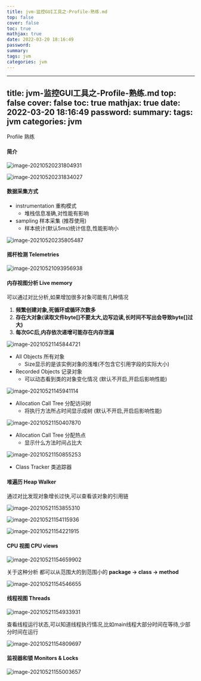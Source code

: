 ```yaml
---
title: jvm-监控GUI工具之-Profile-熟练.md
top: false
cover: false
toc: true
mathjax: true
date: 2022-03-20 18:16:49
password:
summary:
tags: jvm
categories: jvm
---
```

---
title: jvm-监控GUI工具之-Profile-熟练.md
top: false
cover: false
toc: true
mathjax: true
date: 2022-03-20 18:16:49
password:
summary:
tags: jvm
categories: jvm
---
Profile 熟练

#### [](https://gitee.com/tcl192243051/studyJVM/blob/master/4_%E6%80%A7%E8%83%BD%E8%B0%83%E4%BC%98%E7%AF%87/JVM%E7%9B%91%E6%8E%A7%E5%8F%8A%E8%AF%8A%E6%96%AD%E5%B7%A5%E5%85%B7-GUI%E7%AF%87.md#%E7%AE%80%E4%BB%8B)简介

![image-20210520231804931](https://upload-images.jianshu.io/upload_images/13965490-a02bda4f1c395375.png?imageMogr2/auto-orient/strip%7CimageView2/2/w/1240)

![image-20210520231834027](https://upload-images.jianshu.io/upload_images/13965490-6d31f024321f5f17.png?imageMogr2/auto-orient/strip%7CimageView2/2/w/1240)

#### [](https://gitee.com/tcl192243051/studyJVM/blob/master/4_%E6%80%A7%E8%83%BD%E8%B0%83%E4%BC%98%E7%AF%87/JVM%E7%9B%91%E6%8E%A7%E5%8F%8A%E8%AF%8A%E6%96%AD%E5%B7%A5%E5%85%B7-GUI%E7%AF%87.md#%E6%95%B0%E6%8D%AE%E9%87%87%E9%9B%86%E6%96%B9%E5%BC%8F)数据采集方式

*   instrumentation 重构模式
    *   堆栈信息准确,对性能有影响
*   sampling 样本采集 (推荐使用)
    *   样本统计(默认5ms)统计信息,性能影响小

![image-20210520235805487](https://upload-images.jianshu.io/upload_images/13965490-c9d99a10e72402b9.png?imageMogr2/auto-orient/strip%7CimageView2/2/w/1240)

#### [](https://gitee.com/tcl192243051/studyJVM/blob/master/4_%E6%80%A7%E8%83%BD%E8%B0%83%E4%BC%98%E7%AF%87/JVM%E7%9B%91%E6%8E%A7%E5%8F%8A%E8%AF%8A%E6%96%AD%E5%B7%A5%E5%85%B7-GUI%E7%AF%87.md#%E6%91%87%E6%9D%86%E6%A3%80%E6%B5%8B-telemetries)摇杆检测 Telemetries

![image-20210521093956938](https://upload-images.jianshu.io/upload_images/13965490-217239eee0bc72cb.png?imageMogr2/auto-orient/strip%7CimageView2/2/w/1240)

#### [](https://gitee.com/tcl192243051/studyJVM/blob/master/4_%E6%80%A7%E8%83%BD%E8%B0%83%E4%BC%98%E7%AF%87/JVM%E7%9B%91%E6%8E%A7%E5%8F%8A%E8%AF%8A%E6%96%AD%E5%B7%A5%E5%85%B7-GUI%E7%AF%87.md#%E5%86%85%E5%AD%98%E8%A7%86%E5%9B%BE%E5%88%86%E6%9E%90-live-memory)内存视图分析 Live memory

可以通过对比分析,如果增加很多对象可能有几种情况

1.  **频繁创建对象,死循环或循环次数多**
2.  **存在大对象(读取文件byte[]不要太大,边写边读,长时间不写出会导致byte[]过大)**
3.  **每次GC后,内存依次递增可能存在内存泄漏**

![image-20210521145844721](https://upload-images.jianshu.io/upload_images/13965490-5e18bd5ae67068b6.png?imageMogr2/auto-orient/strip%7CimageView2/2/w/1240)

*   All Objects 所有对象
    *   Size显示的是该实例对象的浅堆(不包含它引用字段的实际大小)
*   Recorded Objects 记录对象
    *   可以动态看到类的对象变化情况 (默认不开启,开启后影响性能)

![image-20210521145941114](https://upload-images.jianshu.io/upload_images/13965490-4c77ad0d221c7fba.png?imageMogr2/auto-orient/strip%7CimageView2/2/w/1240)

*   Allocation Call Tree 分配访问树
    *   将执行方法所占时间显示成树 (默认不开启,开启后影响性能)

![image-20210521150407870](https://upload-images.jianshu.io/upload_images/13965490-993429caf14fd6fb.png?imageMogr2/auto-orient/strip%7CimageView2/2/w/1240)

*   Allocation Call Tree 分配热点
    *   显示什么方法时间占比大

![image-20210521150855253](https://upload-images.jianshu.io/upload_images/13965490-4554c1df971d7a16.png?imageMogr2/auto-orient/strip%7CimageView2/2/w/1240)

*   Class Tracker 类追踪器

#### [](https://gitee.com/tcl192243051/studyJVM/blob/master/4_%E6%80%A7%E8%83%BD%E8%B0%83%E4%BC%98%E7%AF%87/JVM%E7%9B%91%E6%8E%A7%E5%8F%8A%E8%AF%8A%E6%96%AD%E5%B7%A5%E5%85%B7-GUI%E7%AF%87.md#%E5%A0%86%E9%81%8D%E5%8E%86-heap-walker)堆遍历 Heap Walker

通过对比发现对象增长过快,可以查看该对象的引用链

![image-20210521153855310](https://upload-images.jianshu.io/upload_images/13965490-38653dca0f9fe8d4.png?imageMogr2/auto-orient/strip%7CimageView2/2/w/1240)

![image-20210521154115936](https://upload-images.jianshu.io/upload_images/13965490-9c7a8630833c9d03.png?imageMogr2/auto-orient/strip%7CimageView2/2/w/1240)

![image-20210521154221915](https://upload-images.jianshu.io/upload_images/13965490-927985adf08b1b04.png?imageMogr2/auto-orient/strip%7CimageView2/2/w/1240)

#### [](https://gitee.com/tcl192243051/studyJVM/blob/master/4_%E6%80%A7%E8%83%BD%E8%B0%83%E4%BC%98%E7%AF%87/JVM%E7%9B%91%E6%8E%A7%E5%8F%8A%E8%AF%8A%E6%96%AD%E5%B7%A5%E5%85%B7-GUI%E7%AF%87.md#cpu-%E8%A7%86%E5%9B%BE-cpu-views)CPU 视图 CPU views

![image-20210521154659902](https://upload-images.jianshu.io/upload_images/13965490-93d5d1681e7e7b72.png?imageMogr2/auto-orient/strip%7CimageView2/2/w/1240)

关于这种分析 都可以从范围大的到范围小的 **package -> class -> method**

![image-20210521154546655](https://upload-images.jianshu.io/upload_images/13965490-1004c303eb858750.png?imageMogr2/auto-orient/strip%7CimageView2/2/w/1240)

#### [](https://gitee.com/tcl192243051/studyJVM/blob/master/4_%E6%80%A7%E8%83%BD%E8%B0%83%E4%BC%98%E7%AF%87/JVM%E7%9B%91%E6%8E%A7%E5%8F%8A%E8%AF%8A%E6%96%AD%E5%B7%A5%E5%85%B7-GUI%E7%AF%87.md#%E7%BA%BF%E7%A8%8B%E8%A7%86%E5%9B%BE-threads)线程视图 Threads

![image-20210521154933931](https://upload-images.jianshu.io/upload_images/13965490-0ef9ae324b90660c.png?imageMogr2/auto-orient/strip%7CimageView2/2/w/1240)

查看线程运行状态,可以知道线程执行情况,比如main线程大部分时间在等待,少部分时间在运行

![image-20210521154809697](https://upload-images.jianshu.io/upload_images/13965490-175a6d3560a3b370.png?imageMogr2/auto-orient/strip%7CimageView2/2/w/1240)

#### [](https://gitee.com/tcl192243051/studyJVM/blob/master/4_%E6%80%A7%E8%83%BD%E8%B0%83%E4%BC%98%E7%AF%87/JVM%E7%9B%91%E6%8E%A7%E5%8F%8A%E8%AF%8A%E6%96%AD%E5%B7%A5%E5%85%B7-GUI%E7%AF%87.md#%E7%9B%91%E8%A7%86%E5%99%A8%E5%92%8C%E9%94%81-monitors--locks)监视器和锁 Monitors & Locks

![image-20210521155003657](https://upload-images.jianshu.io/upload_images/13965490-1d718c8a5d30379b.png?imageMogr2/auto-orient/strip%7CimageView2/2/w/1240)
